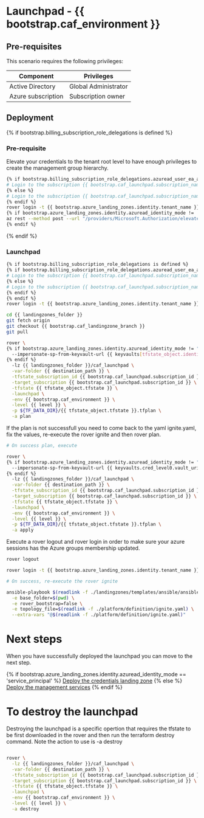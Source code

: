 # Launchpad - {{ bootstrap.caf_environment }}

## Pre-requisites

This scenario requires the following privileges:

| Component          | Privileges           |
|--------------------|----------------------|
| Active Directory   | Global Administrator |
| Azure subscription | Subscription owner   |

## Deployment

{% if bootstrap.billing_subscription_role_delegations is defined %}
### Pre-requisite

Elevate your credentials to the tenant root level to have enough privileges to create the management group hierarchy.

```bash
{% if bootstrap.billing_subscription_role_delegations.azuread_user_ea_account_owner is defined %}
# Login to the subscription {{ bootstrap.caf_launchpad.subscription_name }} with the user {{ bootstrap.billing_subscription_role_delegations.azuread_user_ea_account_owner }}
{% else %}
# Login to the subscription {{ bootstrap.caf_launchpad.subscription_name }} with an account owner.
{% endif %}
rover login -t {{ bootstrap.azure_landing_zones.identity.tenant_name }}
{% if bootstrap.azure_landing_zones.identity.azuread_identity_mode != 'logged_in_user' %}
az rest --method post --url "/providers/Microsoft.Authorization/elevateAccess?api-version=2016-07-01"
{% endif %}

```
{% endif %}

### Launchpad

```bash
{% if bootstrap.billing_subscription_role_delegations is defined %}
{% if bootstrap.billing_subscription_role_delegations.azuread_user_ea_account_owner is defined %}
# Login to the subscription {{ bootstrap.caf_launchpad.subscription_name }} with the user {{ bootstrap.billing_subscription_role_delegations.azuread_user_ea_account_owner }}
{% else %}
# Login to the subscription {{ bootstrap.caf_launchpad.subscription_name }} with an account owner.
{% endif %}
{% endif %}
rover login -t {{ bootstrap.azure_landing_zones.identity.tenant_name }} -s {{ bootstrap.caf_launchpad.subscription_id }}

cd {{ landingzones_folder }}
git fetch origin
git checkout {{ bootstrap.caf_landingzone_branch }}
git pull

rover \
{% if bootstrap.azure_landing_zones.identity.azuread_identity_mode != "logged_in_user" and keyvaults is defined and keyvaults[tfstate_object.identity_aad_key] is defined %}
  --impersonate-sp-from-keyvault-url {{ keyvaults[tfstate_object.identity_aad_key].vault_uri }} \
{% endif %}
  -lz {{ landingzones_folder }}/caf_launchpad \
  -var-folder {{ destination_path }} \
  -tfstate_subscription_id {{ bootstrap.caf_launchpad.subscription_id }} \
  -target_subscription {{ bootstrap.caf_launchpad.subscription_id }} \
  -tfstate {{ tfstate_object.tfstate }} \
  -launchpad \
  -env {{ bootstrap.caf_environment }} \
  -level {{ level }} \
  -p ${TF_DATA_DIR}/{{ tfstate_object.tfstate }}.tfplan \
  -a plan

```

If the plan is not successfull you need to come back to the yaml ignite.yaml, fix the values, re-execute the rover ignite and then rover plan.


```bash 
# On success plan, execute

rover \
{% if bootstrap.azure_landing_zones.identity.azuread_identity_mode != "logged_in_user" and keyvaults is defined and keyvaults['cred_level0'] is defined %}
  --impersonate-sp-from-keyvault-url {{ keyvaults.cred_level0.vault_uri }} \
{% endif %}
  -lz {{ landingzones_folder }}/caf_launchpad \
  -var-folder {{ destination_path }} \
  -tfstate_subscription_id {{ bootstrap.caf_launchpad.subscription_id }} \
  -target_subscription {{ bootstrap.caf_launchpad.subscription_id }} \
  -tfstate {{ tfstate_object.tfstate }} \
  -launchpad \
  -env {{ bootstrap.caf_environment }} \
  -level {{ level }} \
  -p ${TF_DATA_DIR}/{{ tfstate_object.tfstate }}.tfplan \
  -a apply

```

Execute a rover logout and rover login in order to make sure your azure sessions has the Azure groups membership updated.

```bash
rover logout

rover login -t {{ bootstrap.azure_landing_zones.identity.tenant_name }}

# On success, re-execute the rover ignite

ansible-playbook $(readlink -f ./landingzones/templates/ansible/ansible.yaml) \
  -e base_folder=$(pwd) \
  -e rover_bootstrap=false \
  -e topology_file=$(readlink -f ./platform/definition/ignite.yaml) \
  --extra-vars "@$(readlink -f ./platform/definition/ignite.yaml)"

```

# Next steps

When you have successfully deployed the launchpad you can  move to the next step.

{% if bootstrap.azure_landing_zones.identity.azuread_identity_mode == 'service_principal' %}
 [Deploy the credentials landing zone](../credentials/readme.md)
{% else %}
 [Deploy the management services](../../level1/management/readme.md)
{% endif %}


# To destroy the launchpad

Destroying the launchpad is a specific opertion that requires the tfstate to be first downloaded in the rover and then run the terraform destroy command. Note the action to use is -a destroy

```bash

rover \
  -lz {{ landingzones_folder }}/caf_launchpad \
  -var-folder {{ destination_path }} \
  -tfstate_subscription_id {{ bootstrap.caf_launchpad.subscription_id }} \
  -target_subscription {{ bootstrap.caf_launchpad.subscription_id }} \
  -tfstate {{ tfstate_object.tfstate }} \
  -launchpad \
  -env {{ bootstrap.caf_environment }} \
  -level {{ level }} \
  -a destroy

```